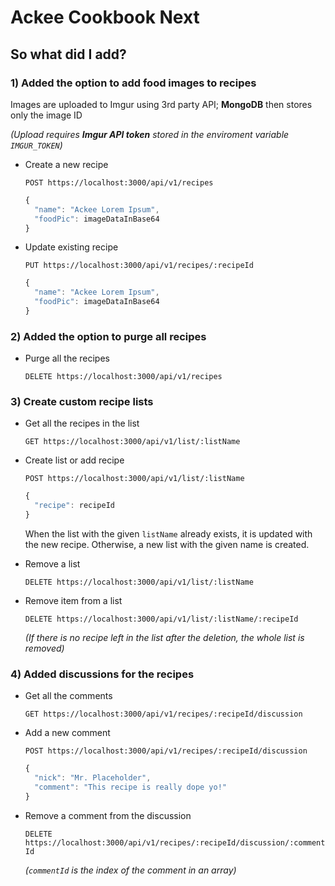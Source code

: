# Ackee Cookbook Next
## So what did I add?
### **1)** Added the option to add food images to recipes
Images are uploaded to Imgur using 3rd party API; **MongoDB** then stores only the image ID

*(Upload requires **Imgur API token** stored in the enviroment variable ```IMGUR_TOKEN```)*
- Create a new recipe

  ```POST https://localhost:3000/api/v1/recipes```

  ```js
  {
    "name": "Ackee Lorem Ipsum",
    "foodPic": imageDataInBase64
  }
  ```

- Update existing recipe

  ```PUT https://localhost:3000/api/v1/recipes/:recipeId```
  ```js
  {
    "name": "Ackee Lorem Ipsum",
    "foodPic": imageDataInBase64
  }
  ```
### **2)** Added the option to purge all recipes
- Purge all the recipes

  ```DELETE https://localhost:3000/api/v1/recipes```

### **3)** Create custom recipe lists
- Get all the recipes in the list

  ```GET https://localhost:3000/api/v1/list/:listName```

- Create list or add recipe

  ```POST https://localhost:3000/api/v1/list/:listName```  
  ```js
  {
    "recipe": recipeId
  }
  ```
  When the list with the given ```listName``` already exists, it is updated with the new recipe. Otherwise, a new list with the given name is created.

- Remove a list

  ```DELETE https://localhost:3000/api/v1/list/:listName```

- Remove item from a list

  ```DELETE https://localhost:3000/api/v1/list/:listName/:recipeId```

  *(If there is no recipe left in the list after the deletion, the whole list is removed)*

### **4)** Added discussions for the recipes
- Get all the comments

  ```GET https://localhost:3000/api/v1/recipes/:recipeId/discussion```

- Add a new comment

  ```POST https://localhost:3000/api/v1/recipes/:recipeId/discussion```
  ```js
  {
    "nick": "Mr. Placeholder",
    "comment": "This recipe is really dope yo!"
  }
  ```

- Remove a comment from the discussion

  ```DELETE https://localhost:3000/api/v1/recipes/:recipeId/discussion/:commentId```

  *(```commentId``` is the index of the comment in an array)*